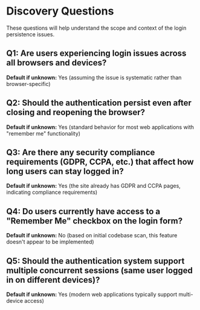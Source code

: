 # Discovery Questions

These questions will help understand the scope and context of the login persistence issues.

## Q1: Are users experiencing login issues across all browsers and devices?
**Default if unknown:** Yes (assuming the issue is systematic rather than browser-specific)

## Q2: Should the authentication persist even after closing and reopening the browser?
**Default if unknown:** Yes (standard behavior for most web applications with "remember me" functionality)

## Q3: Are there any security compliance requirements (GDPR, CCPA, etc.) that affect how long users can stay logged in?
**Default if unknown:** Yes (the site already has GDPR and CCPA pages, indicating compliance requirements)

## Q4: Do users currently have access to a "Remember Me" checkbox on the login form?
**Default if unknown:** No (based on initial codebase scan, this feature doesn't appear to be implemented)

## Q5: Should the authentication system support multiple concurrent sessions (same user logged in on different devices)?
**Default if unknown:** Yes (modern web applications typically support multi-device access)